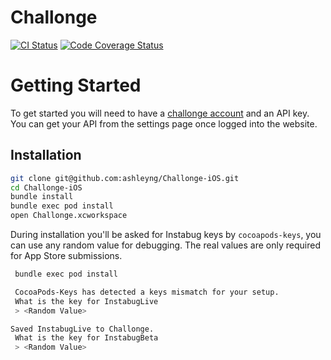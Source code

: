 # Challonge

[![CI Status](https://img.shields.io/travis/ashleyng/Challonge-iOS.svg?style=flat)](https://travis-ci.org/ashleyng/Challonge-iOS)
[![Code Coverage Status](https://codecov.io/gh/ashleyng/Challonge-iOS/branch/master/graphs/badge.svg)](https://codecov.io/gh/ashleyng/Challonge-iOS/branch/master)

# Getting Started

To get started you will need to have a [challonge account](challonge.com) and an API key. You can get your API from the settings page once logged into the website.

## Installation
```sh
git clone git@github.com:ashleyng/Challonge-iOS.git
cd Challonge-iOS
bundle install
bundle exec pod install
open Challonge.xcworkspace
```

During installation you'll be asked for Instabug keys by `cocoapods-keys`, you can use any random value for debugging. The real values are only required for App Store submissions.
```sh
 bundle exec pod install 

 CocoaPods-Keys has detected a keys mismatch for your setup.
 What is the key for InstabugLive
 > <Random Value>

Saved InstabugLive to Challonge.
 What is the key for InstabugBeta
 > <Random Value>
```